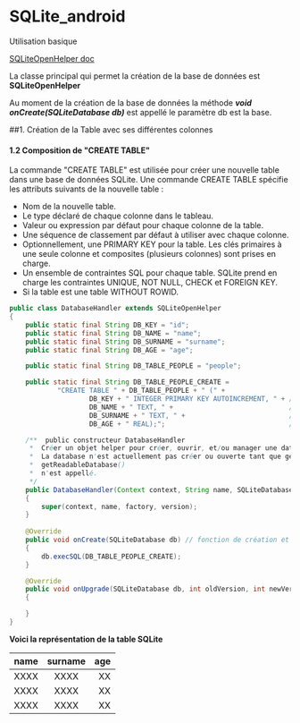 # SQLite_android
Utilisation basique

[SQLiteOpenHelper doc](https://developer.android.com/reference/android/database/sqlite/SQLiteOpenHelper.html#)


La classe principal qui permet la création de la base de données est **SQLiteOpenHelper**

Au moment de la création de la base de données la méthode _**void onCreate(SQLiteDatabase db)**_ est appellé le paramètre db est la base.

##1. Création de la Table avec ses différentes colonnes 

#### 1.2 Composition de "CREATE TABLE"

La commande "CREATE TABLE" est utilisée pour créer une nouvelle table dans une base de données SQLite. Une commande CREATE TABLE spécifie les attributs suivants de la nouvelle table :

* Nom de la nouvelle table.
* Le type déclaré de chaque colonne dans le tableau.
* Valeur ou expression par défaut pour chaque colonne de la table.
* Une séquence de classement par défaut à utiliser avec chaque colonne.
* Optionnellement, une PRIMARY KEY pour la table. Les clés primaires à une seule colonne et composites (plusieurs colonnes) sont prises en charge.
* Un ensemble de contraintes SQL pour chaque table. SQLite prend en charge les contraintes UNIQUE, NOT NULL, CHECK et FOREIGN KEY.
*  Si la table est une table WITHOUT ROWID.


```java
public class DatabaseHandler extends SQLiteOpenHelper
{
    public static final String DB_KEY = "id";
    public static final String DB_NAME = "name";
    public static final String DB_SURNAME = "surname";
    public static final String DB_AGE = "age";

    public static final String DB_TABLE_PEOPLE = "people";

    public static final String DB_TABLE_PEOPLE_CREATE =
            "CREATE TABLE " + DB_TABLE_PEOPLE + " (" +
                    DB_KEY + " INTEGER PRIMARY KEY AUTOINCREMENT, " + // ID KEY auto increm
                    DB_NAME + " TEXT, " +                             // colonne de la table
                    DB_SURNAME + " TEXT, " +                          // colonne de la table
                    DB_AGE + " REAL);";                               // colonne de la table

    /**  public constructeur DatabaseHandler
     *  Créer un objet helper pour créer, ouvrir, et/ou manager une database.
     *  La database n'est actuellement pas créer ou ouverte tant que getWritableDatabase() ou 
     *  getReadableDatabase() 
     *  n'est appellé.
     */
    public DatabaseHandler(Context context, String name, SQLiteDatabase.CursorFactory factory, int version)
    {
        super(context, name, factory, version);
    }
    
    @Override
    public void onCreate(SQLiteDatabase db) // fonction de création et d'initialisation de table
    {
        db.execSQL(DB_TABLE_PEOPLE_CREATE);
    }

    @Override
    public void onUpgrade(SQLiteDatabase db, int oldVersion, int newVersion) 
    {

    }
}
```

**Voici la représentation de la table SQLite**


| name          | surname       | age   |
| ------------- |:-------------:| -----:|
| XXXX          | XXXX          |  XX   |
| XXXX          | XXXX          |  XX   |
| XXXX          | XXXX          |  XX   |
